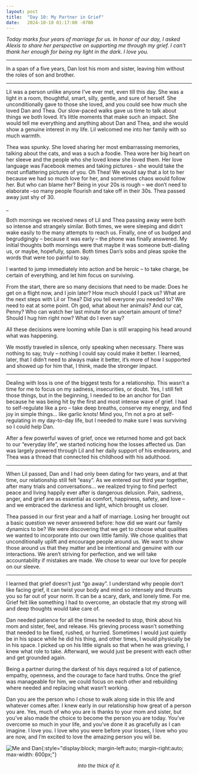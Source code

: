 ```yaml
---
layout: post
title:  "Day 10: My Partner in Grief"
date:   2024-10-10 01:17:00 -0700
---
```


*Today marks four years of marriage for us. In honor of our day, I asked Alexis to share her perspective on supporting me through my grief. I can’t thank her enough for being my light in the dark. I love you.*

---

In a span of a five years, Dan lost his mom and sister, leaving him without the roles of son and brother.

---

Lil was a person unlike anyone I’ve ever met, even till this day. She was a light in a room, thoughtful, smart, silly, gentle, and sure of herself. She unconditionally gave to those she loved, and you could see how much she loved Dan and Thea. Our slow-paced walks gave us time to talk about things we both loved. It’s little moments that make such an impact. She would tell me everything and anything about Dan and Thea, and she would show a genuine interest in my life. Lil welcomed me into her family with so much warmth.

Thea was spunky. She loved sharing her most embarrassing memories, talking about the cats, and was a such a foodie. Thea wore her big heart on her sleeve and the people who she loved knew she loved them. Her love language was Facebook memes and taking pictures - she would take the most unflattering pictures of you. Oh Thea! We would say that a lot to her because we had so much love for her, and sometimes chaos would follow her. But who can blame her? Being in your 20s is rough – we don’t need to elaborate –so many people flourish and take off in their 30s. Thea passed away just shy of 30.

_

Both mornings we received news of Lil and Thea passing away were both so intense and strangely similar. Both times, we were sleeping and didn’t wake easily to the many attempts to reach us. Finally, one of us budged and begrudgingly – because it was early – the phone was finally answered. My initial thoughts both mornings were that maybe it was someone butt-dialing us, or maybe, hopefully, spam. Both times Dan’s sobs and pleas spoke the words that were too painful to say.

I wanted to jump immediately into action and be heroic – to take charge, be certain of everything, and let him focus on surviving.

From the start, there are so many decisions that need to be made: Does he get on a flight now, and I join later? How much should I pack us? What are the next steps with Lil or Thea? Did you tell everyone you needed to? We need to eat at some point. Oh god, what about her animals? And our cat, Penny? Who can watch her last minute for an uncertain amount of time? Should I hug him right now? What do I even say?

All these decisions were looming while Dan is still wrapping his head around what was happening.

We mostly traveled in silence, only speaking when necessary. There was nothing to say, truly – nothing I could say could make it better. I learned, later, that I didn’t need to always make it better, it’s more of how I supported and showed up for him that, I think, made the stronger impact.

---

Dealing with loss is one of the biggest tests for a relationship. This wasn’t a time for me to focus on my sadness, insecurities, or doubt. Yes, I still felt those things, but in the beginning, I needed to be an anchor for Dan because he was being hit by the first and most intense wave of grief. I had to self-regulate like a pro – take deep breaths, conserve my energy, and find joy in simple things... like garlic knots! Mind you, I’m not a pro at self-regulating in my day-to-day life, but I needed to make sure I was surviving so I could help Dan.

After a few powerful waves of grief, once we returned home and got back to our “everyday life”, we started noticing how the losses affected us. Dan was largely powered through Lil and her daily support of his endeavors, and Thea was a thread that connected his childhood with his adulthood.

---

When Lil passed, Dan and I had only been dating for two years, and at that time, our relationship still felt “easy”. As we entered our third year together, after many trials and conversations... we realized trying to find perfect peace and living happily ever after is dangerous delusion. Pain, sadness, anger, and grief are as essential as comfort, happiness, safety, and love – and we embraced the darkness and light, which brought us closer.

Thea passed in our first year and a half of marriage. Losing her brought out a basic question we never answered before: how did we want our family dynamics to be? We were discovering that we get to choose what qualities we wanted to incorporate into our own little family. We chose qualities that unconditionally uplift and encourage people around us. We want to show those around us that they matter and be intentional and genuine with our interactions. We aren’t striving for perfection, and we will take accountability if mistakes are made. We chose to wear our love for people on our sleeve.

---

I learned that grief doesn’t just “go away”. I understand why people don’t like facing grief, it can twist your body and mind so intensely and thrusts you so far out of your norm.  It can be a scary, dark, and lonely time. For me. Grief felt like something I had to overcome, an obstacle that my strong will and deep thoughts would take care of.

Dan needed patience for all the times he needed to stop, think about his mom and sister, feel, and release. His grieving process wasn’t something that needed to be fixed, rushed, or hurried. Sometimes I would just quietly be in his space while he did his thing, and other times, I would physically be in his space. I picked up on his little signals so that when he was grieving, I knew what role to take. Afterward, we would just be present with each other and get grounded again.

Being a partner during the darkest of his days required a lot of patience, empathy, openness, and the courage to face hard truths. Once the grief was manageable for him, we could focus on each other and rebuilding where needed and replacing what wasn’t working.

Dan you are the person who I chose to walk along side in this life and whatever comes after. I knew early in our relationship how great of a person you are. Yes, much of who you are is thanks to your mom and sister, but you’ve also made the choice to become the person you are today. You’ve overcome so much in your life, and you’ve done it as gracefully as I can imagine. I love you. I love who you were before your losses, I love who you are now, and I’m excited to love the amazing person you will be.

![Me and Dan](../../../assets/img/post-10.jpeg){:style="display:block; margin-left:auto; margin-right:auto; max-width: 600px;"}
<p style="text-align: center; font-size: .85rem;"><em>Into the thick of it.</em></p>